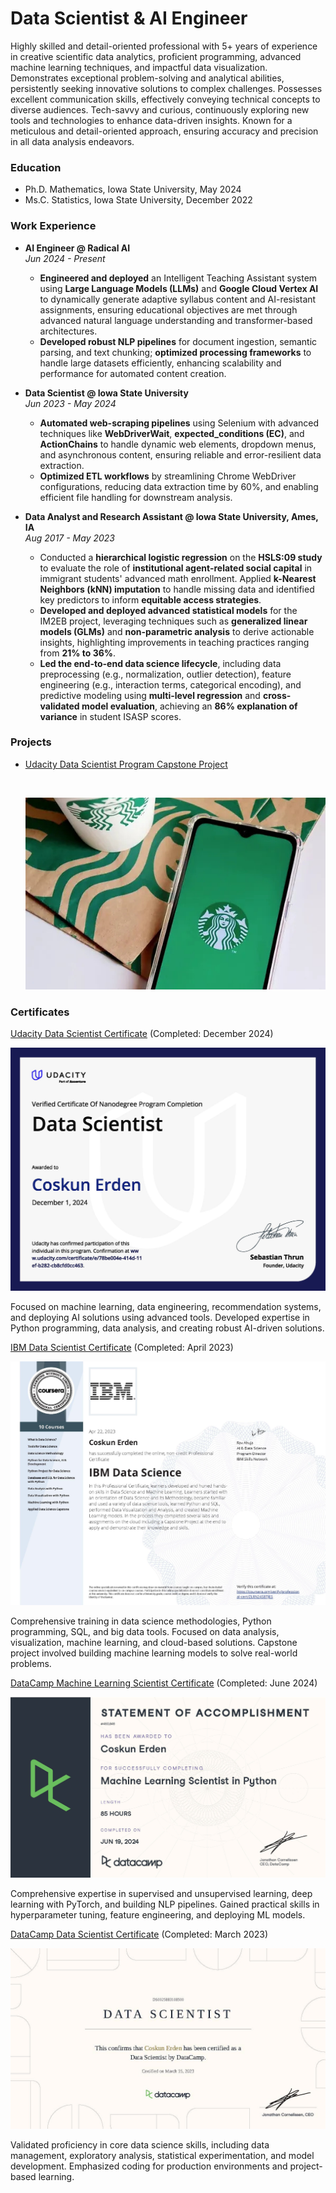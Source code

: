 
# Data Scientist & AI Engineer
Highly skilled and detail-oriented professional with 5+ years of experience in creative scientific data analytics, proficient programming, advanced machine learning techniques, and impactful data visualization. Demonstrates exceptional problem-solving and analytical abilities, persistently seeking innovative solutions to complex challenges. Possesses excellent communication skills, effectively conveying technical concepts to diverse audiences. Tech-savvy and curious, continuously exploring new tools and technologies to enhance data-driven insights. Known for a meticulous and detail-oriented approach, ensuring accuracy and precision in all data analysis endeavors.

### Education
- Ph.D. Mathematics, Iowa State University, May 2024
- Ms.C. Statistics, Iowa State University, December 2022


### Work Experience

- **AI Engineer @ Radical AI**  
  *Jun 2024 - Present*  
  - **Engineered and deployed** an Intelligent Teaching Assistant system using **Large Language Models (LLMs)** and **Google Cloud Vertex AI** to dynamically generate adaptive syllabus content and AI-resistant assignments, ensuring educational objectives are met through advanced natural language understanding and transformer-based architectures.
  - **Developed robust NLP pipelines** for document ingestion, semantic parsing, and text chunking; **optimized processing frameworks** to handle large datasets efficiently, enhancing scalability and performance for automated content creation.

- **Data Scientist @ Iowa State University**  
  *Jun 2023 - May 2024*  
  - **Automated web-scraping pipelines** using Selenium with advanced techniques like **WebDriverWait**, **expected_conditions (EC)**, and **ActionChains** to handle dynamic web elements, dropdown menus, and asynchronous content, ensuring reliable and error-resilient data extraction.
  - **Optimized ETL workflows** by streamlining Chrome WebDriver configurations, reducing data extraction time by 60%, and enabling efficient file handling for downstream analysis.

- **Data Analyst and Research Assistant @ Iowa State University, Ames, IA**  
  *Aug 2017 - May 2023*  
  - Conducted a **hierarchical logistic regression** on the **HSLS:09 study** to evaluate the role of **institutional agent-related social capital** in immigrant students' advanced math enrollment. Applied **k-Nearest Neighbors (kNN) imputation** to handle missing data and identified key predictors to inform **equitable access strategies**.
  - **Developed and deployed advanced statistical models** for the IM2EB project, leveraging techniques such as **generalized linear models (GLMs)** and **non-parametric analysis** to derive actionable insights, highlighting improvements in teaching practices ranging from **21% to 36%**.
  - **Led the end-to-end data science lifecycle**, including data preprocessing (e.g., normalization, outlier detection), feature engineering (e.g., interaction terms, categorical encoding), and predictive modeling using **multi-level regression** and **cross-validated model evaluation**, achieving an **86% explanation of variance** in student ISASP scores.


### Projects

- [Udacity Data Scientist Program Capstone Project](https://coskunerden.github.io/Udacity_DS_Capstone_Project/)

  <br> <!-- Adds spacing -->
  
  ![Project Image](https://raw.githubusercontent.com/CoskunErden/coskunerden.github.io/main/images/starbucks.jpg)


### Certificates

<link rel="stylesheet" href="styles.css">

<div class="certificate-container">
  <!-- Row 1 -->
  <div class="certificate-row">
    <div class="certificate">
      <p><a href="https://www.udacity.com/certificate/e/78be004e-414d-11ef-b282-cb8cfd0cc463" target="_blank">
        Udacity Data Scientist Certificate</a> (Completed: December 2024)</p>
      <img src="https://raw.githubusercontent.com/CoskunErden/coskunerden.github.io/main/images/UdacityDataScientistCertificate.jpg" 
           alt="Udacity Data Scientist Certificate" 
           title="Focused on machine learning, data engineering, recommendation systems, and deploying AI solutions using advanced tools." />
      <p>Focused on machine learning, data engineering, recommendation systems, and deploying AI solutions using advanced tools. Developed expertise in Python programming, data analysis, and creating robust AI-driven solutions.</p>
    </div>
    <div class="certificate">
      <p><a href="https://www.coursera.org/account/accomplishments/specialization/certificate/ZLRN24S8TJES" target="_blank">
        IBM Data Scientist Certificate</a> (Completed: April 2023)</p>
      <img src="https://raw.githubusercontent.com/CoskunErden/coskunerden.github.io/main/images/IBMDataScientistCertificate.jpg" 
           alt="IBM Data Scientist Certificate" 
           title="Comprehensive training in data science methodologies, Python programming, SQL, and big data tools." />
      <p>Comprehensive training in data science methodologies, Python programming, SQL, and big data tools. Focused on data analysis, visualization, machine learning, and cloud-based solutions. Capstone project involved building machine learning models to solve real-world problems.</p>
    </div>
  </div>

  <!-- Row 2 -->
  <div class="certificate-row">
    <div class="certificate">
      <p><a href="https://www.datacamp.com/statement-of-accomplishment/track/f108efec1dfd7a23657a814ff4db852e2c78b942?raw=1" target="_blank">
        DataCamp Machine Learning Scientist Certificate</a> (Completed: June 2024)</p>
      <img src="https://raw.githubusercontent.com/CoskunErden/coskunerden.github.io/main/images/MachineLearningScientistCertificate.jpg" 
           alt="DataCamp Machine Learning Scientist Certificate" 
           title="Focused on PyTorch, with expertise in supervised and unsupervised learning, deep learning, and machine learning solutions." />
      <p>Comprehensive expertise in supervised and unsupervised learning, deep learning with PyTorch, and building NLP pipelines. Gained practical skills in hyperparameter tuning, feature engineering, and deploying ML models.</p>
    </div>
    <div class="certificate">
      <p><a href="https://www.datacamp.com/certificate/DS0025883108500" target="_blank">
        DataCamp Data Scientist Certificate</a> (Completed: March 2023)</p>
      <img src="https://raw.githubusercontent.com/CoskunErden/coskunerden.github.io/main/images/DataCampDataScientistProfessional.jpg" 
           alt="DataCamp Machine Data Scientist Certificate" 
           title="Validated proficiency in core data science skills, including data management, exploratory analysis, and statistical experimentation." />
      <p>Validated proficiency in core data science skills, including data management, exploratory analysis, statistical experimentation, and model development. Emphasized coding for production environments and project-based learning.</p>
    </div>
  </div>
</div>
